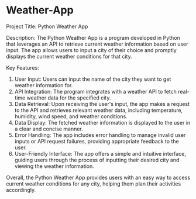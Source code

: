 # Weather-App
Project Title: Python Weather App

Description:
The Python Weather App is a program developed in Python that leverages an API to retrieve current weather information based on user input. The app allows users to input a city of their choice and promptly displays the current weather conditions for that city. 

Key Features:
1. User Input: Users can input the name of the city they want to get weather information for.
2. API Integration: The program integrates with a weather API to fetch real-time weather data for the specified city.
3. Data Retrieval: Upon receiving the user's input, the app makes a request to the API and retrieves relevant weather data, including temperature, humidity, wind speed, and weather conditions.
4. Data Display: The fetched weather information is displayed to the user in a clear and concise manner.
5. Error Handling: The app includes error handling to manage invalid user inputs or API request failures, providing appropriate feedback to the user.
6. User-Friendly Interface: The app offers a simple and intuitive interface, guiding users through the process of inputting their desired city and viewing the weather information.

Overall, the Python Weather App provides users with an easy way to access current weather conditions for any city, helping them plan their activities accordingly.
